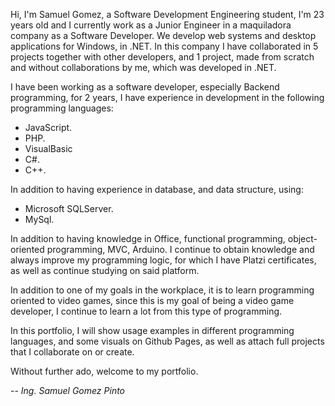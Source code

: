 Hi, I'm Samuel Gomez, a Software Development Engineering student, I'm 23 years old and I currently work as a Junior Engineer in a maquiladora company as a Software Developer. We develop web systems and desktop applications for Windows, in .NET. In this company I have collaborated in 5 projects together with other developers, and 1 project, made from scratch and without collaborations by me, which was developed in .NET.

I have been working as a software developer, especially Backend programming, for 2 years, I have experience in development in the following programming languages:

   - JavaScript.
   - PHP.
   - VisualBasic
   - C#.
   - C++.

In addition to having experience in database, and data structure, using:

   - Microsoft SQLServer.
   - MySql.

In addition to having knowledge in Office, functional programming, object-oriented programming, MVC, Arduino. I continue to obtain knowledge and always improve my programming logic, for which I have Platzi certificates, as well as continue studying on said platform.

In addition to one of my goals in the workplace, it is to learn programming oriented to video games, since this is my goal of being a video game developer, I continue to learn a lot from this type of programming.

In this portfolio, I will show usage examples in different programming languages, and some visuals on Github Pages, as well as attach full projects that I collaborate on or create.

Without further ado, welcome to my portfolio.

-- *Ing. Samuel Gomez Pinto*